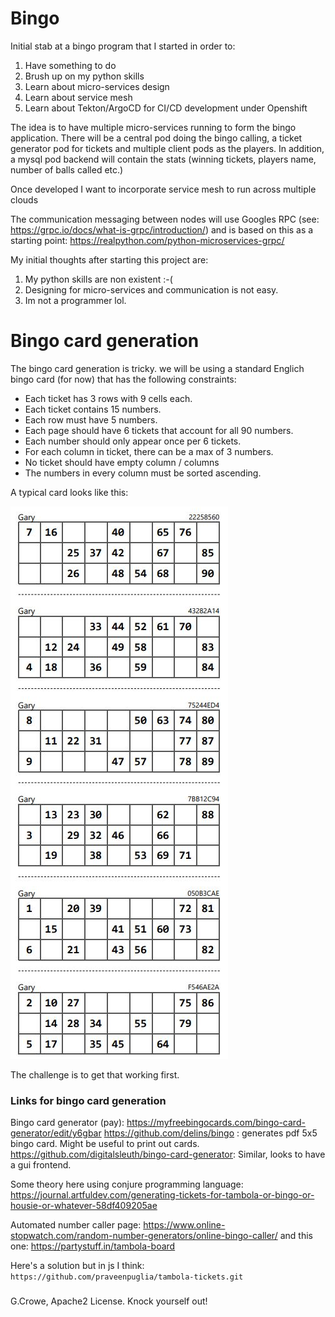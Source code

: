 # Bingo

Initial stab at a bingo program that I started in order to:
1. Have something to do
2. Brush up on my python skills
3. Learn about micro-services design
4. Learn about service mesh
5. Learn about Tekton/ArgoCD for CI/CD development under Openshift

The idea is to have multiple micro-services running to form the bingo application.
There will be a central pod doing the bingo calling, a ticket generator pod for tickets and multiple client pods as the players.  In addition, a mysql pod backend will contain the stats (winning tickets, players name, number of balls called etc.)

Once developed I want to incorporate service mesh to run across multiple clouds

The communication messaging between nodes will use Googles RPC (see: https://grpc.io/docs/what-is-grpc/introduction/)
and is based on this as a starting point: https://realpython.com/python-microservices-grpc/

My initial thoughts after starting this project are:
1. My python skills are non existent :-(
2. Designing for micro-services and communication is not easy.
3. Im not a programmer lol.

# Bingo card generation
The bingo card generation is tricky. we will be using a standard Englich bingo card (for now) that has the following constraints:

- Each ticket has 3 rows with 9 cells each.
- Each ticket contains 15 numbers.
- Each row must have 5 numbers.
- Each page should have 6 tickets that account for all 90 numbers.
- Each number should only appear once per 6 tickets.
- For each column in ticket, there can be a max of 3 numbers.
- No ticket should have empty column / columns
- The numbers in every column must be sorted ascending.

A typical card looks like this:

![Home System](img/card.jpg)

The challenge is to get that working first.
### Links for bingo card generation

Bingo card generator (pay): https://myfreebingocards.com/bingo-card-generator/edit/y6gbar
https://github.com/delins/bingo : generates pdf 5x5 bingo card. Might be useful to print out cards. 
https://github.com/digitalsleuth/bingo-card-generator: Similar, looks to have a gui frontend.

Some theory here using conjure programming language: https://journal.artfuldev.com/generating-tickets-for-tambola-or-bingo-or-housie-or-whatever-58df409205ae

Automated number caller page: https://www.online-stopwatch.com/random-number-generators/online-bingo-caller/
and this one: https://partystuff.in/tambola-board

Here's a solution but in js I think: ```https://github.com/praveenpuglia/tambola-tickets.git```
###
G.Crowe, Apache2 License.  Knock yourself out!
